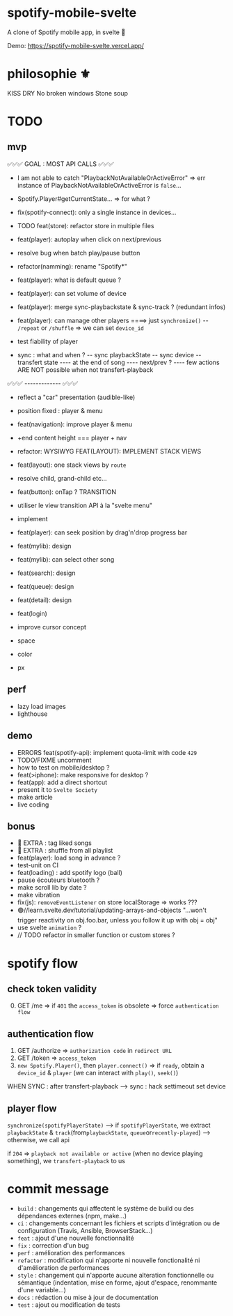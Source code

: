 # spotify-mobile-svelte

A clone of Spotify mobile app, in svelte 🚀

Demo: https://spotify-mobile-svelte.vercel.app/

# philosophie ⚜️

KISS
DRY
No broken windows
Stone soup

# TODO

## mvp

✅✅✅ GOAL : MOST API CALLS ✅✅✅

- I am not able to catch "PlaybackNotAvailableOrActiveError" => err instance of PlaybackNotAvailableOrActiveError is `false`...
- Spotify.Player#getCurrentState... => for what ?
- fix(spotify-connect): only a single instance in devices...
- TODO feat(store): refactor store in multiple files
- feat(player): autoplay when click on next/previous
- resolve bug when batch play/pause button

- refactor(namming): rename "Spotify\*"
- feat(player): what is default queue ?
- feat(player): can set volume of device
- feat(player): merge sync-playbackstate & sync-track ? (redundant infos)
- feat(player): can manage other players
  ====> just `synchronize()`
  -- `/repeat` or `/shuffle` => we can set `device_id`
- test fiability of player

- sync : what and when ?
  -- sync playbackState
  -- sync device
  -- transfert state
  ---- at the end of song
  ---- next/prev ?
  ---- few actions ARE NOT possible when not transfert-playback

✅✅✅ ------------- ✅✅✅

- reflect a "car" presentation (audible-like)
- position fixed : player & menu
- feat(navigation): improve player & menu
- +end content height === player + nav
- refactor: WYSIWYG
  FEAT(LAYOUT): IMPLEMENT STACK VIEWS
- feat(layout): one stack views by `route`
- resolve child, grand-child etc...
- feat(button): onTap ?
  TRANSITION
- utiliser le view transition API à la "svelte menu"
- implement <ProgressBar>
- feat(player): can seek position by drag'n'drop progress bar

- feat(mylib): design
- feat(mylib): can select other song
- feat(search): design
- feat(queue): design
- feat(detail): design
- feat(login)

- improve cursor concept

- space
- color
- px

## perf

- lazy load images
- lighthouse

## demo

- ERRORS feat(spotify-api): implement quota-limit with code `429`
- TODO/FIXME uncomment
- how to test on mobile/desktop ?
- feat(>iphone): make responsive for desktop ?
- feat(app): add a direct shortcut
- present it to `Svelte Society`
- make article
- live coding

## bonus

- 🚀 EXTRA : tag liked songs
- 🚀 EXTRA : shuffle from all playlist
- feat(player): load song in advance ?
- test-unit on CI
- feat(loading) : add spotify logo (ball)
- pause écouteurs bluetooth ?
- make scroll lib by date ?
- make vibration
- fix(js): `removeEventListener` on store localStorage => works ???
- 🟢//learn.svelte.dev/tutorial/updating-arrays-and-objects
  "...won't trigger reactivity on obj.foo.bar, unless you follow it up with obj = obj"
- use svelte `animation` ?
- // TODO refactor in smaller function or custom stores ?

# spotify flow

## check token validity

0. GET /me => if `401` the `access_token` is obsolete
   => force `authentication flow`

## authentication flow

1. GET /authorize => `authorization code` in `redirect URL`
2. GET /token => `access_token`
3. `new Spotify.Player()`, then `player.connect()` => if `ready`, obtain a `device_id` & `player` (we can interact with `play()`, `seek()`)

WHEN SYNC :
after transfert-playback
--> sync : hack settimeout set device

## player flow

`synchronize(spotifyPlayerState)`
--> if `spotifyPlayerState`, we extract `playbackState` & `track`(from`playbackState`, `queue`or`recently-played`)
--> otherwise, we call api

if `204` => `playback not available or active` (when no device playing something), we `transfert-playback` to us

# commit message

- `build` : changements qui affectent le système de build ou des dépendances externes (npm, make...)
- `ci` : changements concernant les fichiers et scripts d'intégration ou de configuration (Travis, Ansible, BrowserStack...)
- `feat` : ajout d'une nouvelle fonctionnalité
- `fix` : correction d'un bug
- `perf` : amélioration des performances
- `refactor` : modification qui n'apporte ni nouvelle fonctionalité ni d'amélioration de performances
- `style` : changement qui n'apporte aucune alteration fonctionnelle ou sémantique (indentation, mise en forme, ajout d'espace, renommante d'une variable...)
- `docs` : rédaction ou mise à jour de documentation
- `test` : ajout ou modification de tests
